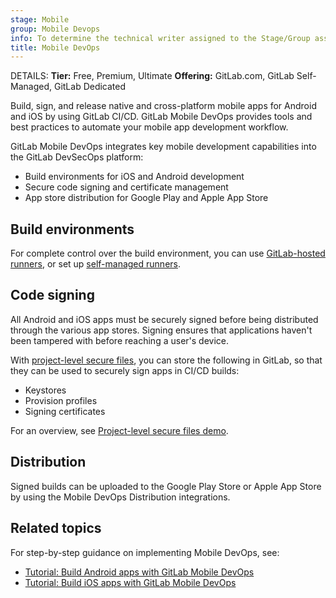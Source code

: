 ```yaml
---
stage: Mobile
group: Mobile Devops
info: To determine the technical writer assigned to the Stage/Group associated with this page, see https://handbook.gitlab.com/handbook/product/ux/technical-writing/#assignments
title: Mobile DevOps
---
```


DETAILS:
**Tier:** Free, Premium, Ultimate
**Offering:** GitLab.com, GitLab Self-Managed, GitLab Dedicated

Build, sign, and release native and cross-platform mobile apps for Android and iOS by using GitLab CI/CD.
GitLab Mobile DevOps provides tools and best practices to automate your mobile app development workflow.

GitLab Mobile DevOps integrates key mobile development capabilities into the GitLab DevSecOps platform:

- Build environments for iOS and Android development
- Secure code signing and certificate management
- App store distribution for Google Play and Apple App Store

## Build environments

For complete control over the build environment, you can use [GitLab-hosted runners](../runners/_index.md),
or set up [self-managed runners](https://docs.gitlab.com/runner/#use-self-managed-runners).

## Code signing

All Android and iOS apps must be securely signed before being distributed through
the various app stores. Signing ensures that applications haven't been tampered with
before reaching a user's device.

With [project-level secure files](../secure_files/_index.md), you can store the following
in GitLab, so that they can be used to securely sign apps in CI/CD builds:

- Keystores
- Provision profiles
- Signing certificates

<i class="fa fa-youtube-play youtube" aria-hidden="true"></i>
For an overview, see [Project-level secure files demo](https://youtu.be/O7FbJu3H2YM).

## Distribution

Signed builds can be uploaded to the Google Play Store or Apple App Store by using
the Mobile DevOps Distribution integrations.

## Related topics

For step-by-step guidance on implementing Mobile DevOps, see:

- [Tutorial: Build Android apps with GitLab Mobile DevOps](mobile_devops_tutorial_android.md)
- [Tutorial: Build iOS apps with GitLab Mobile DevOps](mobile_devops_tutorial_ios.md)
